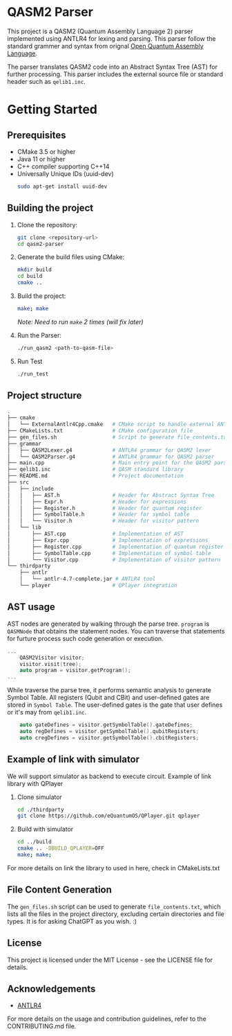 # QASM2 Parser

This project is a QASM2 (Quantum Assembly Language 2) parser implemented using ANTLR4 for lexing and parsing. This parser follow the standard grammer and syntax from orignal [Open Quantum Assembly Language](https://arxiv.org/pdf/1707.03429). 

The parser translates QASM2 code into an Abstract Syntax Tree (AST) for further processing. This parser includes the external source file or standard header such as `qelib1.inc`.

# Getting Started
## Prerequisites
- CMake 3.5 or higher
- Java 11 or higher
- C++ compiler supporting C++14
- Universally Unique IDs (uuid-dev)
    ```sh
    sudo apt-get install uuid-dev
    ```

## Building the project
1. Clone the repository:
    ```sh
    git clone <repository-url>
    cd qasm2-parser
    ```

2. Generate the build files using CMake:
    ```sh
    mkdir build
    cd build
    cmake ..
    ```
3. Build the project:
    ```sh
    make; make
    ```

    *Note: Need to run `make` 2 times (will fix later)*

4. Run the Parser:
    ```sh
    ./run_qasm2 <path-to-qasm-file>
    ```

5. Run Test
    ```sh
    ./run_test
    ```


## Project structure
```sh
.
├── cmake
│   └── ExternalAntlr4Cpp.cmake   # CMake script to handle external ANTLR4 dependencies
├── CMakeLists.txt                # CMake configuration file
├── gen_files.sh                  # Script to generate file_contents.txt
├── grammar
│   ├── QASM2Lexer.g4             # ANTLR4 grammar for QASM2 lexer
│   └── QASM2Parser.g4            # ANTLR4 grammar for QASM2 parser
├── main.cpp                      # Main entry point for the QASM2 parser
├── qelib1.inc                    # QASM standard library
├── README.md                     # Project documentation
├── src
│   ├── include
│   │   ├── AST.h                 # Header for Abstract Syntax Tree
│   │   ├── Expr.h                # Header for expressions
│   │   ├── Register.h            # Header for quantum register
│   │   ├── SymbolTable.h         # Header for symbol table
│   │   └── Visitor.h             # Header for visitor pattern
│   └── lib
│       ├── AST.cpp               # Implementation of AST
│       ├── Expr.cpp              # Implementation of expressions
│       ├── Register.cpp          # Implementation of quantum register
│       ├── SymbolTable.cpp       # Implementation of symbol table
│       └── Visitor.cpp           # Implementation of visitor pattern
└── thirdparty
    ├── antlr
    │   └── antlr-4.7-complete.jar # ANTLR4 tool
    └── player                    # QPlayer integration
```

## AST usage
AST nodes are generated by walking through the parse tree.
`program` is `QASMNode` that obtains the statement nodes. You can traverse that statements for furture process such code generation or execution.
```cpp
...
    QASM2Visitor visitor;
    visitor.visit(tree);
    auto program = visitor.getProgram();
...
```
While traverse the parse tree, it performs semantic analysis to generate Symbol Table. All registers (Qubit and CBit) and user-defined gates are stored in `Symbol Table`. The user-defined gates is the gate that user defines or it's may from `qelib1.inc`.
```cpp
    auto gateDefines = visitor.getSymbolTable().gateDefines;
    auto regDefines = visitor.getSymbolTable().qubitRegisters;
    auto cregDefines = visitor.getSymbolTable().cbitRegisters;
```

## Example of link with simulator
We will support simulator as backend to execute circuit.
Example of link library with QPlayer
1. Clone simulator
    ```sh
    cd ./thirdparty
    git clone https://github.com/eQuantumOS/QPlayer.git qplayer
    ```
2. Build with simulator
    ```sh
    cd ../build
    cmake .. -DBUILD_QPLAYER=OFF 
    make; make;
    ```

For more details on link the library to used in here, check in CMakeLists.txt


## File Content Generation
The `gen_files.sh` script can be used to generate `file_contents.txt`, which lists all the files in the project directory, excluding certain directories and file types. It is for asking ChatGPT as you wish. :)

## License
This project is licensed under the MIT License - see the LICENSE file for details.

## Acknowledgements
- [ANTLR4](https://www.antlr.org/)

For more details on the usage and contribution guidelines, refer to the CONTRIBUTING.md file.